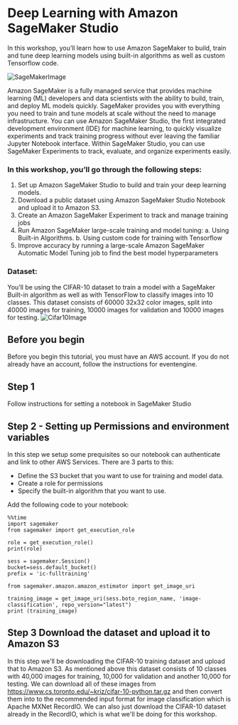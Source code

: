 # Deep Learning with Amazon SageMaker Studio

In this workshop, you’ll learn how to use Amazon SageMaker to build, train and tune deep learning models using built-in algorithms as well as custom Tensorflow code. 

![SageMakerImage](https://sagemaker-workshop.com/images/sm-overview.png)

Amazon SageMaker is a fully managed service that provides machine learning (ML) developers and data scientists with the ability to build, train, and deploy ML models quickly. SageMaker provides you with everything you need to train and tune models at scale without the need to manage infrastructure. You can use Amazon SageMaker Studio, the first integrated development environment (IDE) for machine learning, to quickly visualize experiments and track training progress without ever leaving the familiar Jupyter Notebook interface. Within SageMaker Studio, you can use SageMaker Experiments to track, evaluate, and organize
experiments easily.


### In this workshop, you’ll go through the following steps:
1. Set up Amazon SageMaker Studio to build and train your deep learning models. 
2. Download a public dataset using Amazon SageMaker Studio Notebook and upload it to Amazon S3.
3. Create an Amazon SageMaker Experiment to track and manage training jobs
4. Run Amazon SageMaker large-scale training and model tuning:
	a. Using Built-in Algorithms. 
	b. Using custom code for training with Tensorflow
5. Improve accuracy by running a large-scale Amazon SageMaker Automatic Model Tuning job to find the best model hyperparameters

### Dataset: 
You’ll be using the CIFAR-10 dataset to train a model with a SageMaker Built-in algorithm as well as with TensorFlow to classify images into 10 classes. This dataset consists of 60000 32x32 color images, split into 40000 images for training, 10000 images for validation
and 10000 images for testing.
![Cifar10Image](https://cdn.analyticsvidhya.com/wp-content/uploads/2020/02/1_sGochNLZ-qfesdyjadgXNw.png)


## Before you begin
Before you begin this tutorial, you must have an AWS account. If you do not already have an account, follow the instructions for eventengine. 

## Step 1
Follow instructions for setting a notebook in SageMaker Studio

## Step 2 - Setting up Permissions and environment variables
In this step we setup some prequisites so our notebook can authenticate and link to other AWS Services. There are 3 parts to this: 
- Define the S3 bucket that you want to use for training and model data.
- Create a role for permissions
- Specify the built-in algorithm that you want to use. 

Add the following code to your notebook:
```
%%time
import sagemaker
from sagemaker import get_execution_role

role = get_execution_role()
print(role)

sess = sagemaker.Session()
bucket=sess.default_bucket()
prefix = 'ic-fulltraining'
```

```
from sagemaker.amazon.amazon_estimator import get_image_uri

training_image = get_image_uri(sess.boto_region_name, 'image-classification', repo_version="latest")
print (training_image)
```

## Step 3 Download the dataset and upload it to Amazon S3
In this step we'll be downloading the CIFAR-10 training dataset and upload that to Amazon S3. As mentioned above this dataset consists of 10 classes with 40,000 images for training, 10,000 for validation and another 10,000 for testing. We can download all of these images from https://www.cs.toronto.edu/~kriz/cifar-10-python.tar.gz and then convert them into to the recommended input format for image classification which is Apache MXNet RecordIO. We can also just download the CIFAR-10 dataset already in the RecordIO, which is what we'll be doing for this workshop.

 

